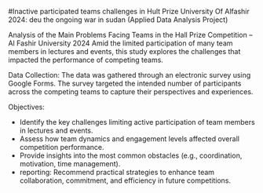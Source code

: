 #Inactive participated teams challenges in Hult Prize University Of Alfashir 2024: deu the ongoing war in sudan
(Applied Data Analysis Project)

Analysis of the Main Problems Facing Teams in the Hall Prize Competition – Al Fashir University 2024
Amid the limited participation of many team members in lectures and events, this study explores the challenges that impacted the performance of competing teams.

Data Collection:
The data was gathered through an electronic survey using Google Forms. The survey targeted the intended number of participants across the competing teams to capture their perspectives and experiences.

Objectives:
- Identify the key challenges limiting active participation of team members in lectures and events.
- Assess how team dynamics and engagement levels affected overall competition performance.
- Provide insights into the most common obstacles (e.g., coordination, motivation, time management).
- reporting: Recommend practical strategies to enhance team collaboration, commitment, and efficiency in future competitions.

